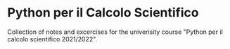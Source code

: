 # Python per il Calcolo Scientifico

Collection of notes and excercises for the univerisity course "Python per il calcolo scientifico 2021/2022".
